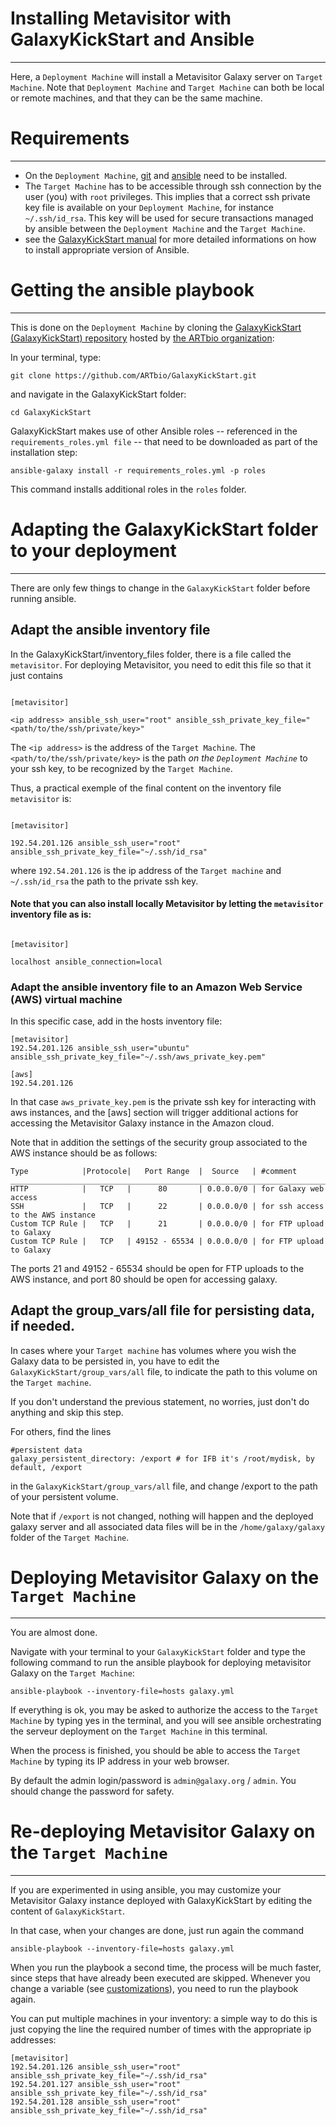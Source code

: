 # Installing Metavisitor with GalaxyKickStart and Ansible
----
Here, a `Deployment Machine` will install a Metavisitor Galaxy server on `Target Machine`. Note that `Deployment Machine` and `Target Machine` can both be local or remote machines, and that they can be the same machine.

# Requirements
----

- On the `Deployment Machine`, [git](https://git-scm.com/downloads) and [ansible](https://docs.ansible.com/ansible/intro_installation.html) need to be installed.
- The `Target Machine` has to be accessible through ssh connection by the user (you) with `root` privileges. This implies that a correct ssh private key file is available on your `Deployment Machine`, for instance `~/.ssh/id_rsa`. This key will be used for secure transactions managed by ansible between the `Deployment Machine` and the `Target Machine`.
- see the [GalaxyKickStart manual](https://artbio.github.io/GalaxyKickStart/getting_started/) for more detailed informations on how to install appropriate version of Ansible.

# Getting the ansible playbook
----
This is done on the `Deployment Machine` by cloning the [GalaxyKickStart (GalaxyKickStart) repository](https://github.com/ARTbio/GalaxyKickStart.git) hosted by [the ARTbio organization](https://github.com/ARTbio):

In your terminal, type:
```
git clone https://github.com/ARTbio/GalaxyKickStart.git
```
and navigate in the GalaxyKickStart folder:
```
cd GalaxyKickStart
```

[//]: # (TODO: Once we do releases, we include the submodules and hence users can just download the playbook without git)

GalaxyKickStart makes use of other Ansible roles -- referenced in the `requirements_roles.yml file` -- that need to be downloaded as part of the installation step:

```
ansible-galaxy install -r requirements_roles.yml -p roles
```
This command installs additional roles in the `roles` folder.

# Adapting the GalaxyKickStart folder to your deployment
----

There are only few things to change in the `GalaxyKickStart` folder before running ansible.

## Adapt the ansible inventory file

In the GalaxyKickStart/inventory_files folder, there is a file called the `metavisitor`.
For deploying Metavisitor, you need to edit this file so that it just contains

```

[metavisitor]

<ip address> ansible_ssh_user="root" ansible_ssh_private_key_file="<path/to/the/ssh/private/key>"

```

The `<ip address>` is the address of the `Target Machine`. The `<path/to/the/ssh/private/key>` is the path *on the `Deployment Machine`* to your ssh key, to be recognized by the `Target Machine`.

Thus, a practical exemple of the final content on the inventory file `metavisitor` is:

```

[metavisitor]

192.54.201.126 ansible_ssh_user="root" ansible_ssh_private_key_file="~/.ssh/id_rsa"

```

where `192.54.201.126` is the ip address of the `Target machine` and `~/.ssh/id_rsa` the path to the private ssh key.

#### Note that you can also install locally Metavisitor by letting the `metavisitor` inventory file as is:

```

[metavisitor]

localhost ansible_connection=local

```


### Adapt the ansible inventory file to an Amazon Web Service (AWS) virtual machine
In this specific case, add in the hosts inventory file:

```
[metavisitor]
192.54.201.126 ansible_ssh_user="ubuntu" ansible_ssh_private_key_file="~/.ssh/aws_private_key.pem"

[aws]
192.54.201.126
```
In that case `aws_private_key.pem` is the private ssh key for interacting with aws instances, and the [aws] section will trigger additional actions for accessing the Metavisitor Galaxy instance in the Amazon cloud.

Note that in addition the settings of the security group associated to the AWS instance should be as follows:

```
Type            |Protocole|   Port Range  |  Source   | #comment
__________________________________________________________________________________________
HTTP            |   TCP   |      80       | 0.0.0.0/0 | for Galaxy web access
SSH             |   TCP   |      22       | 0.0.0.0/0 | for ssh access to the AWS instance
Custom TCP Rule |   TCP   |      21       | 0.0.0.0/0 | for FTP upload to Galaxy
Custom TCP Rule |   TCP   | 49152 - 65534 | 0.0.0.0/0 | for FTP upload to Galaxy
```

The ports 21 and  49152 - 65534 should be open for FTP uploads to the AWS instance, and port 80 should be open for accessing galaxy.

## Adapt the group_vars/all file for persisting data, if needed.

In cases where your `Target machine` has volumes where you wish the Galaxy data to be persisted in, you have to edit the `GalaxyKickStart/group_vars/all` file, to indicate the path to this volume on the `Target machine`.

If you don't understand the previous statement, no worries, just don't do anything and skip this step.

For others, find the lines

```
#persistent data
galaxy_persistent_directory: /export # for IFB it's /root/mydisk, by default, /export
```

in the `GalaxyKickStart/group_vars/all` file, and change /export to the path of your persistent volume.

Note that if `/export` is not changed, nothing will happen and the deployed galaxy server and all associated data files will be in the `/home/galaxy/galaxy` folder of the `Target Machine`.

# Deploying Metavisitor Galaxy on the `Target Machine`
----

You are almost done.

Navigate with your terminal to your `GalaxyKickStart` folder and type the following command to run the ansible playbook for deploying metavisitor Galaxy on the `Target Machine`:

```
ansible-playbook --inventory-file=hosts galaxy.yml
```


If everything is ok, you may be asked to authorize the access to the `Target Machine` by typing yes in the terminal, and you will see ansible orchestrating the serveur deployment on the `Target Machine` in this terminal.

When the process is finished, you should be able to access the `Target Machine` by typing its IP address in your web browser.

By default the admin login/password is `admin@galaxy.org` / `admin`. You should change the password for safety.

# Re-deploying Metavisitor Galaxy on the `Target Machine`
----
If you are experimented in using ansible, you may customize your Metavisitor Galaxy instance deployed with GalaxyKickStart by editing the content of `GalaxyKickStart`.

In that case, when your changes are done, just run again the command

```
ansible-playbook --inventory-file=hosts galaxy.yml
```
When you run the playbook a second time, the process will be much faster, since steps that have already been executed are skipped.
Whenever you change a variable (see [customizations](https://artbio.github.io/GalaxyKickStart/customizations/)), you need to run the playbook again.


You can put multiple machines in your inventory: a simple way to do this is just copying the line the required number of times with the appropriate ip addresses:

```
[metavisitor]
192.54.201.126 ansible_ssh_user="root" ansible_ssh_private_key_file="~/.ssh/id_rsa"
192.54.201.127 ansible_ssh_user="root" ansible_ssh_private_key_file="~/.ssh/id_rsa"
192.54.201.128 ansible_ssh_user="root" ansible_ssh_private_key_file="~/.ssh/id_rsa"

```


